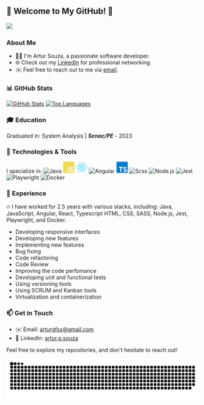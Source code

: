 ## 👋 Welcome to My GitHub! 👋

<img src="https://readme-typing-svg.herokuapp.com/?&color=%239F3CFF&lines=Hello,+World!+👋;I'm+Artur+Souza+...;I'm+a+Software+Engineer+&center=true&size=25">

### About Me
- 👨‍💻 I'm Artur Souza, a passionate software developer.
- 🌐 Check out my [LinkedIn](https://www.linkedin.com/in/artur-g-souza/) for professional networking.
- ✉️ Feel free to reach out to me via [email](mailto:arturgfsx@gmail.com).

### 📊 GitHub Stats
[![GitHub Stats](https://github-readme-stats.vercel.app/api?username=Artartur&show_icons=true&theme=tokyonight&include_all_commits=true&count_private=true)](https://github.com/Artartur)
[![Top Languages](https://github-readme-stats.vercel.app/api/top-langs/?username=Artartur&layout=compact&theme=tokyonight)](https://github.com/Artartur)

### 🎓 Education

Graduated in: System Analysis | ***Senac/PE*** - 2023

### 🔧 Technologies & Tools
I specialize in:
<img src="https://cdn.jsdelivr.net/gh/devicons/devicon/icons/java/java-original.svg" alt="Java" width="30" title="Java">
<img src="https://raw.githubusercontent.com/devicons/devicon/master/icons/javascript/javascript-plain.svg" alt="JavaScript" width="30" title="Javascript">
<img src="https://raw.githubusercontent.com/devicons/devicon/master/icons/react/react-original.svg" alt="React" width="30" title="React">
<img src="https://seeklogo.com/images/A/angular-icon-logo-5FC0C40EAC-seeklogo.com.png" alt="Angular" width="26" title="Angular">
<img src="https://raw.githubusercontent.com/devicons/devicon/master/icons/typescript/typescript-original.svg" alt="TypeScript" width="30" title="Typescript">
<img src="https://upload.wikimedia.org/wikipedia/commons/thumb/9/96/Sass_Logo_Color.svg/1280px-Sass_Logo_Color.svg.png" alt="Scss" width="40" title="Sass">
<img src="https://static-00.iconduck.com/assets.00/node-js-icon-454x512-nztofx17.png" alt="Node.js" width="30" title="Node">
<img src="https://cdn.iconscout.com/icon/free/png-256/free-jest-3629451-3031514.png" alt="Jest" width="30" title="Jest">
<img src="https://seeklogo.com/images/P/playwright-logo-22FA8B9E63-seeklogo.com.png" alt="Playwright" width="30" title="Playwright">
<img src="https://static-00.iconduck.com/assets.00/docker-icon-icon-2048x1479-cres2he9.png" alt="Docker" width="40" title="Docker">

### 🚀 Experience
🔥 I have worked for 2.5 years with various stacks, including: Java, JavaScript, Angular, React, Typescript HTML, CSS, SASS, Node.js, Jest, Playwright, and Docker.

- Developing responsive interfaces
- Developing new features
- Implementing new features
- Bug fixing
- Code refactoring
- Code Review
- Improving the code perfomance
- Developing unit and functional tests
- Using versioning tools
- Using SCRUM and Kanban tools
- Virtualization and containerization

### 📫 Get in Touch
- ✉️ Email: [arturgfsx@gmail.com](mailto:arturgfsx@gmail.com)
- 🔗 LinkedIn: [artur.g.souza](https://www.linkedin.com/in/artur-g-souza/)

Feel free to explore my repositories, and don't hesitate to reach out!

![Snake animation](https://github.com/Platane/snk/blob/output/github-contribution-grid-snake.svg)


